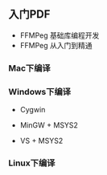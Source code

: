 ## 入门PDF

* FFMPeg 基础库编程开发
* FFMPeg 从入门到精通





### Mac下编译







### Windows下编译

* Cygwin

* MinGW + MSYS2

* VS + MSYS2

  

### Linux下编译

